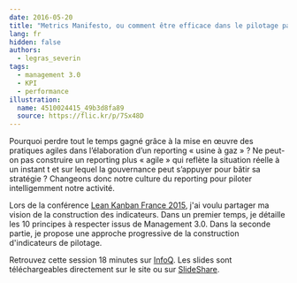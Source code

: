 ```yaml
---
date: 2016-05-20
title: "Metrics Manifesto, ou comment être efficace dans le pilotage par les indicateurs"
lang: fr
hidden: false
authors:
  - legras_severin
tags:
  - management 3.0
  - KPI
  - performance
illustration:
  name: 4510024415_49b3d8fa89
  source: https://flic.kr/p/7Sx48D
---
```


Pourquoi perdre tout le temps gagné grâce à la mise en œuvre des pratiques agiles dans l’élaboration d’un reporting « usine à gaz » ? Ne peut-on pas construire un reporting plus « agile » qui reflète la situation réelle à un instant t et sur lequel la gouvernance peut s’appuyer pour bâtir sa stratégie ? Changeons donc notre culture du reporting pour piloter intelligemment notre activité.

Lors de la conférence [Lean Kanban France 2015], j'ai voulu partager ma vision de la construction des indicateurs. Dans un premier temps, je détaille les 10 principes à respecter issus de Management 3.0. Dans la seconde partie, je propose une approche progressive de la construction d'indicateurs de pilotage.

Retrouvez cette session 18 minutes sur [InfoQ]. Les slides sont  téléchargeables directement sur le site ou sur [SlideShare].


[Lean Kanban France 2015]: http://leankanban.fr/
[InfoQ]: https://www.infoq.com/fr/presentations/lkfr-severin-legras-metrics-manifesto
[SlideShare]: http://www.slideshare.net/SverinLegras/lkfr2015-metrics-manifesto

